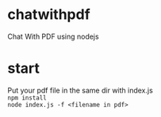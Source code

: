 # chatwithpdf
Chat With PDF using nodejs

# start
Put your pdf file in the same dir with index.js<br>
`npm install`<br>
`node index.js -f <filename in pdf>`
